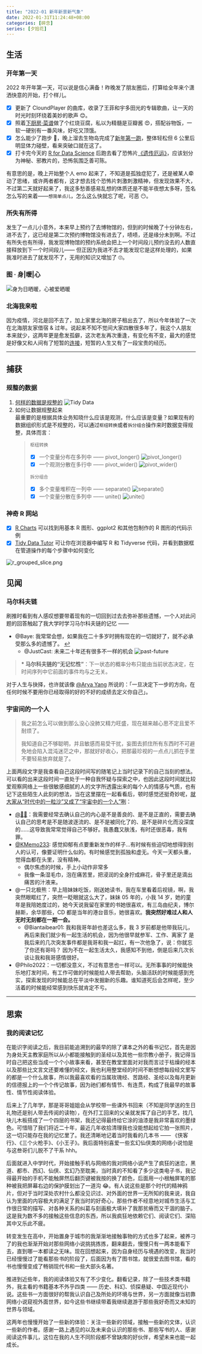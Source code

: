 ```yaml
---
title: "2022-01 新年新景新气象"
date: 2022-01-31T11:24:48+08:00
categories: [碎念]
series: [夕拾花]
---
```


## 生活

### 开年第一天

2022 年开年第一天，可以说是信心满备！昨晚发了朋友圈后，打算给全年来个潇洒快意的开始，打个样儿。

- [x] 更新了 CloundPlayer 的曲库，收录了王菲和宇多田光的专辑歌曲，让一天的时光时刻环绕着美妙的歌声 😊。
- [x] 照着[下厨房·菜谱](http://www.xiachufang.com/recipe/102333700/)做了个红烧豆腐，私以为精髓是豆瓣酱 😍，搭配谷物饭，一软一硬别有一番风味，好吃又顶饿。
- [x] 怎么能少了跑步 🏃‍，晚上溜去生物岛完成了[新年第一跑](https://www.strava.com/activities/6455556817?utm_content=89002569&utm_medium=referral)，整体轻松但 6 公里后明显体力碰壁，看来突破口就在这了。
- [x] 打卡完今天的 [R for Data Science](https://r4ds.had.co.nz/) 后跑去看了恐怖片[《遗传厄运》](https://movie.douban.com/subject/27621727/)，应该划分为神秘、邪教片的，恐怖氛围乏善可陈。

有意思的是，晚上开始整个人 emo 起来了，不知道是孤独症犯了，还是被某人牵动了思绪，或许两者都有，这才想去找个恐怖片刺激刺激精神，但发现效果不大，不过第二天就好起来了，我这多愁善感易乱想的体质还是不能半夜想太多呀，签名怎么写的来着——`想简单点儿`，怎么这么快就忘了呢，可恶 😶。

### 所失有所得

发生了一点儿小意外，本来早上预约了去博物馆的，但到的时候晚了十分钟左右，进不去了，这已经是第二次预约博物馆没有进去了，啧啧，还是缘分未到啊。不过有所失也有所得，我发现博物馆的预约系统会把上一个时间段儿预约没去的人数直接释放到下一个时间段儿—— 但正因为我进不去才能发现它是这样处理的，如果我准时进去了就发现不了，无用的知识又增加了 🙄。

### 图 · 身|暖|心

![身为日晒暖，心被爱晒暖](https://image.aetherhjf.com/images/20220103_sunTree.jpg)

### 北海我来啦

因为疫情，河北是回不去了，加上家里北海的房子租出去了，所以今年体验了一次在北海朋友家借宿 & 过年。说起来不知不觉间大家四散很多年了，我这个人朋友本来就少，这两年更是愈发孤僻，这次老友再次重逢，有变化有不变，最大的感觉是好像又和人间有了短暂的[连接](https://photos.app.goo.gl/XnnXRSbiVqCVb4Be7)，短暂的人生又有了一段宝贵的经历。

---

## 捕获

### 规整的数据

1.  [何样的数据是规整的](https://en.wikipedia.org/wiki/Tidy_data)
    ![Tidy Data](https://d33wubrfki0l68.cloudfront.net/6f1ddb544fc5c69a2478e444ab8112fb0eea23f8/91adc/images/tidy-1.png "满足三原则的数据矩阵: 行对应于观测，列对应于变量, 交汇的单元格给出了该行观测对象的该列变量的测量值。")
2.  如何让数据规整起来  
    最重要的是根据具体业务知晓什么应该是观测，什么应该是变量？如果现有的数据组织形式是不规整的，可以通过`枢纽转换`或者`拆分组合`操作来时数据变得规整，具体而言：
    > `枢纽转换`
    >
    > - [x] 一个变量分布在多列中 —— pivot_longer()
    >       ![pivot_longer()](https://d33wubrfki0l68.cloudfront.net/3aea19108d39606bbe49981acda07696c0c7fcd8/2de65/images/tidy-9.png "Pivoting table4 into a longer, tidy form.")
    > - [x] 一个观测分散在多行中 —— pivot_wider()
    >       ![pivot_wider()](https://d33wubrfki0l68.cloudfront.net/8350f0dda414629b9d6c354f87acf5c5f722be43/bcb84/images/tidy-8.png "Pivoting table2 into a wider, tidy form.")
    >
    > `拆分组合`
    >
    > - [x] 多个变量堆积在一列中 —— separate()
    >       ![separate()](https://d33wubrfki0l68.cloudfront.net/f6fca537e77896868fedcd85d9d01031930d76c9/637d9/images/tidy-17.png "Separating table3 makes it tidy")
    > - [x] 一个变量分散在多列中 —— unite()
    >       ![unite()](https://d33wubrfki0l68.cloudfront.net/3d98d3ba019fed3f9ee328284568d4508e479ef8/0b3e6/images/tidy-18.png "Uniting table5 makes it tidy")

### 神奇 R 网站

- [x] [R Charts](https://r-charts.com/) 可以找到用基本 R 图形、ggplot2 和其他包制作的 R 图形的代码示例
- [x] [Tidy Data Tutor](https://tidydatatutor.com/) 可让你在浏览器中编写 R 和 Tidyverse 代码，并看到数据框在管道操作的每个步骤中如何变化

![r_grouped_slice.png](https://tidydatatutor.com/images/r_grouped_slice.png "group_by() %>% slice()")

## 见闻

### 马尔科夫链

刷推时看到有人感叹想要带着现有的一切回到过去去弥补那些遗憾，一个人对此问题的回答触起了我大学时学习马尔科夫链的记忆 ——

- @Baye: 我常常会想，如果我在二十多岁时拥有现在的一切就好了，就不必承受那么多的遗憾了。 [↩︎](https://twitter.com/waylybaye/status/1509836573436948487)
  - @JustCast: 未来二十年还有很多不一样的机会
    ![past-future](https://image.aetherhjf.com/images/20220125_MarkovChain.jpg "Life is a Markov chain.")

> **\* 马尔科夫链的“无记忆性”**：下一状态的概率分布只能由当前状态决定，在时间序列中它前面的事件均与之无关。

对于人生与抉择，也许就该像 [@Arya Yang](https://twitter.com/yangyangswift/status/1509738412915703811?s=20&t=3ciNEvO2_cjxH6FiJGemew) 所说的：「一旦决定下一步的方向，在任何时候不要用你已经取得的好的不好的成绩去定义你自己」。

### 宇宙间的一个人

> 我之前怎么可以做到那么没心没肺又精力旺盛，现在越来越心思不定且爱不耐烦了。
>
> 我知道自己不够聪明，并且敏感而易受干扰，妄图去抓住所有东西时不可避免地会陷入混沌迷茫之中，那就好好收心，把那最珍视的一点点儿抓在手里不要轻易放弃就是了。

上面两段文字是我查看自己这段时间写的随笔记上当时记录下的自己当刻的想法。可以看的出来这段时间一直处于一种自我怀疑与探索之中，也因此这段时间就比较爱观察网络上一些很敏感细腻的人的文字所透露出来的每个人的情感与气质，也有记下这些陌生人此刻的想法，当在这里摆在一起看看后，顿时感觉还挺奇妙呢，<u>就大家从“时代中的一粒沙”又成了“宇宙中的一个人”咧</u>：

- [@💙💛](https://twitter.com/null_rina/status/1513914227949400065)：我需要经常去确认自己的内心是不是善良的、是不是正直的，需要去确认自己的思考是不是随波逐流的、是不是被同化了的、是不是碎片化而没深度的……这导致我常常觉得自己不够好。我愚蠢又肤浅，有时还很恶毒，我有罪。
- [@KMemo233](https://twitter.com/KMemo233/status/1514110032706617348): 感觉抑郁有点要重新发作的样子…有时候有些迫切地想得到别人的认可，像要证明什么似的。有时候感觉到孤独和虚无。今天一天都头重，觉得血都在头里，没有精神。
  - 偶尔焦虑的时候，手上小动作非常多
  - 我像一条湿毛巾，泡在痛苦里，把浸润的全身拧成麻花，骨子里还是滴出痛苦的汁液来。
- @一只北极熊：早上陪妹妹吃饭，刚送她读书，我在车里看着后视镜，啊，我突然眼眶红了，突然一眨眼就这么大了，妹妹 05 年的，小我 14 岁，她的童年是我陪她度过的，她今天说我留在家里的书她很喜欢，有三岛由纪夫，博尔赫斯，余华那些，CD 都是当年的港台音乐，她很喜欢。**我突然好难过人和人无时无刻都在一期一会。**
  - @Biantaibear01: 我和我哥年龄也差这么多，我 3 岁前都是他带我玩儿，再后来我们就少有一起生活的机会，因为他很早就参军、工作、离家了 是我后来的几次突发事件都是我哥和我一起扛，有一次他急了，说：你就忘了你还有哥吗？ 因为不在一起生活太久，我感知不到他，倒是后来几次长谈让我和我哥感情很好。
- @Philo2022：一切都没意义，不过有意思也一样可以。无所事事的时候能快乐地打发时间，有工作可做的时候能给人带去帮助，头脑活跃的时候能感到充实，探索发现的时候能总在平淡中发掘新的乐趣。谁知道死后会怎样呢，至少活着的时候能经常感到快乐就肯定不亏。

---

## 思索

### 我的阅读记忆

在能识字阅读之后，我目前能追溯到的最早的除了课本之外的看书记忆，首先是因为身处天主教家庭所以从小都能接触到的圣经以及其他一些宗教小册子，我记得当时自己把这些当成一个个小故事来看，甚至在教堂里面对对我而言过于枯燥的经本以及那些比文言文还要难懂的经文，我也利用整堂经的时间不断想想每段经文里写的都是一个什么故事，所以我最喜欢看的当属玫瑰经、苦路经、圣经以及每月更新的信德报上的一个个传记故事，因为祂们都有情节、有连贯，构成了我最早的故事性、情节性阅读体验。

后来上了几年学，那是哥哥姐姐会从学校带一些课外书回来（不知是同学送的生日礼物还是别人带去传阅的读物），在外打工回来的父亲就发挥了自己的手艺，找几块儿木板搭成了一个四层的书架，我还记得最终给它涂的油漆是我非常喜欢的墨绿色。可惜陪了我们将近二十年，最近几年收拾清理我也没能想起给它拍一张照片，这一切只能存在我的记忆里了。我还清晰地记着当时我看的几本书 —— 《侠客行》、《三个火枪手》、《小王子》。我后面特别喜爱一些玄幻仙侠类的网络小说怕是与这叁哥们儿脱不了干系 hhh。

后面就进入中学时代，开始接触手机与网络的我对网络小说产生了疯狂的迷恋，黑道、都市、西幻、仙侠、玄幻乃至耽美，当时真的不知看了多少这类电子书，我记得最开始的手机不能触屏然后翻页键被我按的换了颜色，后面用一小根触屏笔的那种被我把屏幕右边的保护膜划出了一道沟 😂。有人说这些是那个时代的精神鸦片，但对于当时深处农村什么都没见识过、对外面的世界一无所知的我来说，我自认为里面的内容极大的满足了我当时的好奇心，那些作者不经意地对城市生活与工作很日常的描写、对各种关系的纠葛与刻画极大填补了我那贫瘠而又干涸的脑子。这是我为数不多的接触这些信息的东西，所以我疯狂地依赖它们、阅读它们、深陷其中又乐此不疲。

转变发生在高中，开始置身于城市的我渐渐地接触事物的方式也多了起来，被养刁了的我也渐渐开始对那些网络小说挑挑拣拣，翻来翻去，慢慢只有一两本能看下去，直到哪一本都读之无味。现在回想起来，因为自身经历与境遇的改变，我当时已经慢慢过了能看那些书的阶段了，后面因为有了图书馆，就很爱去图书馆，看的书也慢慢变成了畅销现代书和一些大部头名著。

推进到近些年，我的阅读体验又有了不少变化。翻看记录，除了一些技术类书籍外，我主看的书籍基本不外乎四类 —— 历史、科幻、侦探悬疑、中国近现代小说。这些书一方面很好的帮我认识自己及所处的环境与世界，另一方面就像当初靠网络小说窥视外面世界，如今这些书继续带着我继续遨游于那些我好奇而又未知的世界与领域。

这两年也慢慢开始了一些新的体验：关注一些新的领域，接触一些新的文体，认识一些新的作者。感谢一路上遇见的以及未来会认识的那些书、那些写书的人、感谢阅读这件事儿，这位在我的人生不同阶段都不曾缺席的好伙伴，希望未来也能一起成长。
